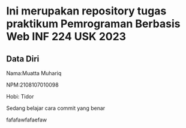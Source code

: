 # Ini merupakan repository tugas praktikum Pemrograman Berbasis Web INF 224 USK 2023
 
## Data Diri
 
Nama:Muatta Muhariq

NPM:2108107010098

Hobi: Tidor

Sedang belajar cara commit yang benar

fafafawfafaefaw
